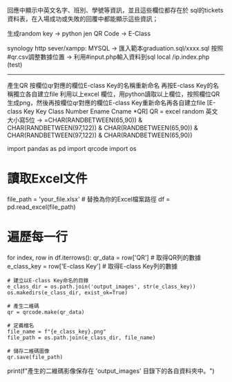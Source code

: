 回應中顯示中英文名字、班別、學號等資訊，並且這些欄位都存在於 sql的tickets 資料表，在入場成功或失敗的回覆中都能顯示這些資訊；

生成random key -> python jen QR Code -> E-Class

synology http sever/xampp:
MYSQL -> 匯入範本graduation.sql/xxxx.sql
按照#qr.csv調整數據位置 -> 利用#input.php輸入資料到sql
local /ip.index.php (test)

-----------------------------------------------------------------------------------------------------------------------------------------------

產生QR
按欄位qr對應的欄位E-class Key的名稱重新命名 再按E-class Key的名稱獨立各自建立file
利用以上excel 欄位，用python讀取以上欄位，按照欄位QR生成png，然後再按欄位qr對應的欄位E-class Key重新命名再各自建立file
[E-class Key Key Class Number Ename Cname *QR]
QR = excel random 英文 大小寫5位 -> =CHAR(RANDBETWEEN(65,90)) & CHAR(RANDBETWEEN(97,122)) & CHAR(RANDBETWEEN(65,90)) & CHAR(RANDBETWEEN(97,122)) & CHAR(RANDBETWEEN(65,90))



import pandas as pd
import qrcode
import os

# 讀取Excel文件
file_path = 'your_file.xlsx'  # 替換為你的Excel檔案路徑
df = pd.read_excel(file_path)

# 遍歷每一行
for index, row in df.iterrows():
    qr_data = row['QR']  # 取得QR列的數據
    e_class_key = row['E-class Key']  # 取得E-class Key列的數據

    # 建立以E-class Key命名的目錄
    e_class_dir = os.path.join('output_images', str(e_class_key))
    os.makedirs(e_class_dir, exist_ok=True)

    # 產生二維碼
    qr = qrcode.make(qr_data)
    
    # 定義檔名
    file_name = f"{e_class_key}.png"
    file_path = os.path.join(e_class_dir, file_name)

    # 儲存二維碼圖像
    qr.save(file_path)

print(f"產生的二維碼影像保存在 'output_images' 目錄下的各自資料夾中。")
